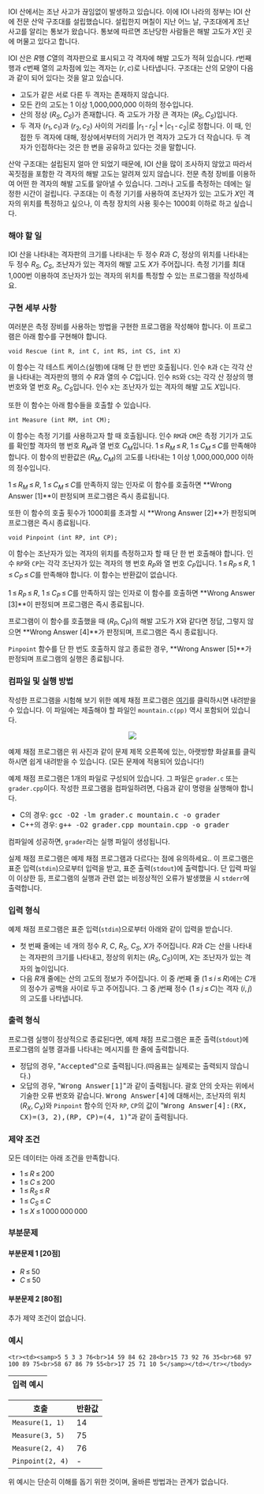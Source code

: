 IOI 산에서는 조난 사고가 끊임없이 발생하고 있습니다. 이에 IOI 나라의 정부는 IOI 산에 전문 산악 구조대를 설립했습니다. 설립한지 며칠이 지난 어느 날, 구조대에게 조난 사고를 알리는 통보가 왔습니다. 통보에 따르면 조난당한 사람들은 해발 고도가 <span class="tex-span"><i>X</i></span>인 곳에 머물고 있다고 합니다.

IOI 산은 <span class="tex-span"><i>R</i></span>행 <span class="tex-span"><i>C</i></span>열의 격자판으로 표시되고 각 격자에 해발 고도가 적혀 있습니다. <span class="tex-span"><i>r</i></span>번째 행과 <span class="tex-span"><i>c</i></span>번째 열의 교차점에 있는 격자는 <span class="tex-span">(<i>r</i>,&thinsp;<i>c</i>)</span>로 나타냅니다. 구조대는 산의 모양이 다음과 같이 되어 있다는 것을 알고 있습니다.

* 고도가 같은 서로 다른 두 격자는 존재하지 않습니다.
* 모든 칸의 고도는 1 이상 1,000,000,000 이하의 정수입니다.
* 산의 정상 <span class="tex-span">(<i>R</i><sub class="lower_index"><i>S</i></sub>,&thinsp;<i>C</i><sub class="lower_index"><i>S</i></sub>)</span>가 존재합니다. 즉 고도가 가장 큰 격자는 <span class="tex-span">(<i>R</i><sub class="lower_index"><i>S</i></sub>,&thinsp;<i>C</i><sub class="lower_index"><i>S</i></sub>)</span>입니다.
* 두 격자 <span class="tex-span">(<i>r</i><sub class="lower_index">1</sub>,&thinsp;<i>c</i><sub class="lower_index">1</sub>)</span>과 <span class="tex-span">(<i>r</i><sub class="lower_index">2</sub>,&thinsp;<i>c</i><sub class="lower_index">2</sub>)</span> 사이의 거리를 <span class="tex-span">|<i>r</i><sub class="lower-index">1</sub>&thinsp;-&thinsp;<i>r</i><sub class="lower-index">2</sub>|&thinsp;+&thinsp;|<i>c</i><sub class="lower-index">1</sub>&thinsp;-&thinsp;<i>c</i><sub class="lower-index">2</sub>|</span>로 정합니다. 이 때, 인접한 두 격자에 대해, 정상에서부터의 거리가 먼 격자가 고도가 더 작습니다. 두 격자가 인접하다는 것은 한 변을 공유하고 있다는 것을 말합니다. 

산악 구조대는 설립된지 얼마 안 되었기 때문에, IOI 산을 많이 조사하지 않았고 따라서 꼭짓점을 포함한 각 격자의 해발 고도는 알려져 있지 않습니다. 전문 측정 장비를 이용하여 어떤 한 격자의 해발 고도를 알아낼 수 있습니다. 그러나 고도를 측정하는 데에는 일정한 시간이 걸립니다. 구조대는 이 측정 기기를 사용하여 조난자가 있는 고도가 <span class="tex-span"><i>X</i></span>인 격자의 위치를 특정하고 싶으나, 이 측정 장치의 사용 횟수는 1000회 이하로 하고 싶습니다.

### 해야 할 일

IOI 산을 나타내는 격자판의 크기를 나타내는 두 정수 <span class="tex-span"><i>R</i></span>과 <span class="tex-span"><i>C</i></span>, 정상의 위치를 나타내는 두 정수 <span class="tex-span"><i>R</i><sub class="lower_index"><i>S</i></sub></span>, <span class="tex-span"><i>C</i><sub class="lower_index"><i>S</i></sub></span>, 조난자가 있는 격자의 해발 고도 <span class="tex-span"><i>X</i></span>가 주어집니다. 측정 기기를 최대 1,000번 이용하여 조난자가 있는 격자의 위치를 특정할 수 있는 프로그램을 작성하세요.

### 구현 세부 사항

여러분은 측정 장비를 사용하는 방법을 구현한 프로그램을 작성해야 합니다. 이 프로그램은 아래 함수를 구현해야 합니다.

```
void Rescue (int R, int C, int RS, int CS, int X)
```

이 함수는 각 테스트 케이스(실행)에 대해 단 한 번만 호출됩니다. 인수 `R`과 `C`는 각각 산을 나타내는 격자판의 행의 수 <span class="tex-span"><i>R</i></span>과 열의 수 <span class="tex-span"><i>C</i></span>입니다. 인수 `RS`와 `CS`는 각각 산 정상의 행 번호와 열 번호 <span class="tex-span"><i>R</i><sub class="lower_index"><i>S</i></sub></span>, <span class="tex-span"><i>C</i><sub class="lower_index"><i>S</i></sub></span>입니다. 인수 `X`는 조난자가 있는 격자의 해발 고도 <span class="tex-span"><i>X</i></span>입니다.

또한 이 함수는 아래 함수들을 호출할 수 있습니다.

```
int Measure (int RM, int CM);
```

이 함수는 측정 기기를 사용하고자 할 때 호출됩니다. 인수 `RM`과 `CM`은 측정 기기가 고도를 확인할 격자의 행 번호 <span class="tex-span"><i>R</i><sub class="lower_index"><i>M</i></sub></span>과 열 번호 <span class="tex-span"><i>C</i><sub class="lower_index"><i>M</i></sub></span>입니다. <span class="tex-span">1&thinsp;&le;&thinsp;<i>R</i><sub class="lower_index"><i>M</i></sub>&thinsp;&le;&thinsp;<I>R</I></span>, <span class="tex-span">1&thinsp;&le;&thinsp;<i>C</i><sub class="lower_index"><i>M</i></sub>&thinsp;&le;&thinsp;<I>C</I></span>를 만족해야 합니다. 이 함수의 반환값은 <span class="tex-span">(<i>R</i><sub class="lower_index"><i>M</i></sub>,&thinsp;<i>C</i><sub class="lower_index"><i>M</i></sub>)</span>의 고도를 나타내는 1 이상 1,000,000,000 이하의 정수입니다. 

<span class="tex-span">1&thinsp;&le;&thinsp;<i>R</i><sub class="lower_index"><i>M</i></sub>&thinsp;&le;&thinsp;<I>R</I></span>, <span class="tex-span">1&thinsp;&le;&thinsp;<i>C</i><sub class="lower_index"><i>M</i></sub>&thinsp;&le;&thinsp;<I>C</I></span>를 만족하지 않는 인자로 이 함수를 호출하면 **Wrong Answer [1]**이 판정되며 프로그램은 즉시 종료됩니다.

또한 이 함수의 호출 횟수가 1000회를 초과할 시 **Wrong Answer [2]**가 판정되며 프로그램은 즉시 종료됩니다.

```
void Pinpoint (int RP, int CP);
```

이 함수는 조난자가 있는 격자의 위치를 측정하고자 할 때 단 한 번 호출해야 합니다. 인수 `RP`와 `CP`는 각각 조난자가 있는 격자의 행 번호 <span class="tex-span"><i>R</i><sub class="lower_index"><i>P</i></sub></span>와 열 번호 <span class="tex-span"><i>C</i><sub class="lower_index"><i>P</i></sub></span>입니다. <span class="tex-span">1&thinsp;&le;&thinsp;<i>R</i><sub class="lower_index"><i>P</i></sub>&thinsp;&le;&thinsp;<I>R</I></span>, <span class="tex-span">1&thinsp;&le;&thinsp;<i>C</i><sub class="lower_index"><i>P</i></sub>&thinsp;&le;&thinsp;<I>C</I></span>를 만족해야 합니다. 이 함수는 반환값이 없습니다.

<span class="tex-span">1&thinsp;&le;&thinsp;<i>R</i><sub class="lower_index"><i>P</i></sub>&thinsp;&le;&thinsp;<I>R</I></span>, <span class="tex-span">1&thinsp;&le;&thinsp;<i>C</i><sub class="lower_index"><i>P</i></sub>&thinsp;&le;&thinsp;<I>C</I></span>를 만족하지 않는 인자로 이 함수를 호출하면 **Wrong Answer [3]**이 판정되며 프로그램은 즉시 종료됩니다.

프로그램이 이 함수를 호출했을 때 <span class="tex-span">(<i>R</i><sub class="lower_index"><i>P</i></sub>,&thinsp;<i>C</i><sub class="lower_index"><i>P</i></sub>)</span>의 해발 고도가 <span class="tex-span"><i>X</i></span>와 같다면 정답, 그렇지 않으면 **Wrong Answer [4]**가 판정되며, 프로그램은 즉시 종료됩니다.

`Pinpoint` 함수를 단 한 번도 호출하지 않고 종료한 경우, **Wrong Answer [5]**가 판정되며 프로그램의 실행은 종료됩니다.

### 컴파일 및 실행 방법

작성한 프로그램을 시험해 보기 위한 예제 채점 프로그램은 [여기](https://s3.ap-northeast-2.amazonaws.com/oj.uz/old/JOI13_mountain/grader.zip)를 클릭하시면 내려받을 수 있습니다. 이 파일에는 제출해야 할 파일인 `mountain.c(pp)` 역시 포함되어 있습니다.

<center>
<img src="https://s3.ap-northeast-2.amazonaws.com/oj.uz/old/JOI13_mountain/download.png">
</center>

예제 채점 프로그램은 위 사진과 같이 문제 제목 오른쪽에 있는, 아랫방향 화살표를 클릭하시면 쉽게 내려받을 수 있습니다. (모든 문제에 적용되어 있습니다!)

예제 채점 프로그램은 1개의 파일로 구성되어 있습니다. 그 파일은 `grader.c` 또는 `grader.cpp`이다. 작성한 프로그램을 컴파일하려면, 다음과 같이 명령을 실행해야 합니다.

* C의 경우: <samp>gcc -O2 -lm grader.c mountain.c -o grader</samp>
* C++의 경우: <samp>g++ -O2 grader.cpp mountain.cpp -o grader</samp>

컴파일에 성공하면, `grader`라는 실행 파일이 생성됩니다.

실제 채점 프로그램은 예제 채점 프로그램과 다르다는 점에 유의하세요.. 이 프로그램은 표준 입력(`stdin`)으로부터 입력을 받고, 표준 출력(`stdout`)에 출력합니다. 단 입력 파일이 이상한 등, 프로그램의 실행과 관련 없는 비정상적인 오류가 발생했을 시 `stderr`에 출력합니다.

### 입력 형식

예제 채점 프로그램은 표준 입력(`stdin`)으로부터 아래와 같이 입력을 받습니다.

* 첫 번째 줄에는 네 개의 정수 <span class="tex-span"><i>R</i></span>, <span class="tex-span"><i>C</i></span>, <span class="tex-span"><i>R</i><sub class="lower_index"><i>S</i></sub></span>, <span class="tex-span"><i>C</i><sub class="lower_index"><i>S</i></sub></span>, <span class="tex-span"><i>X</i></span>가 주어집니다. <span class="tex-span"><i>R</i></span>과 <span class="tex-span"><i>C</i></span>는 산을 나타내는 격자판의 크기를 나타내고, 정상의 위치는 <span class="tex-span">(<i>R</i><sub class="lower_index"><i>S</i></sub>,&thinsp;<i>C</i><sub class="lower_index"><i>S</i></sub>)</span>이며, <span class="tex-span"><i>X</i></span>는 조난자가 있는 격자의 높이입니다.
* 다음 <span class="tex-span"><i>R</i></span>개 줄에는 산의 고도의 정보가 주어집니다. 이 중 <span class="tex-span"><i>i</i></span>번째 줄 (<span class="tex-span">1&thinsp;&le;&thinsp;<i>i</i>&thinsp;&le;&thinsp;<i>R</i></span>)에는 <span class="tex-span"><i>C</i></span>개의 정수가 공백을 사이로 두고 주어집니다. 그 중 <span class="tex-span"><i>j</i></span>번째 정수 (<span class="tex-span">1&thinsp;&le;&thinsp;<i>j</i>&thinsp;&le;&thinsp;<i>C</i></span>)는 격자 <span class="tex-span">(<i>i</i>,&thinsp;<i>j</i>)</span>의 고도를 나타냅니다.

### 출력 형식

프로그램 실행이 정상적으로 종료된다면, 예제 채점 프로그램은 표준 출력(`stdout`)에 프로그램의 실행 결과를 나타내는 메시지를 한 줄에 출력합니다.

* 정답의 경우, "<samp>Accepted</samp>"으로 출력됩니다.(따옴표는 실제로는 출력되지 않습니다.)
* 오답의 경우, "<samp>Wrong Answer[1]</samp>"과 같이 출력됩니다. 괄호 안의 숫자는 위에서 기술한 오류 번호와 같습니다. <samp>Wrong Answer[4]</samp>에 대해서는, 조난자의 위치 <span class="tex-span">(<i>R</i><sub class="lower_index"><i>X</i></sub>,&thinsp;<i>C</i><sub class="lower_index"><i>X</i></sub>)</span>와 `Pinpoint` 함수의 인자 `RP`, `CP`의 값이 "<samp>Wrong Answer[4]:(RX, CX)=(3, 2),(RP, CP)=(4, 1)</samp>"과 같이 출력됩니다.

### 제약 조건

모든 데이터는 아래 조건을 만족합니다.

* <span class="tex-span">1&thinsp;&le;&thinsp;<i>R</i>&thinsp;&le;&thinsp;200</span> 
* <span class="tex-span">1&thinsp;&le;&thinsp;<i>C</i>&thinsp;&le;&thinsp;200</span> 
* <span class="tex-span">1&thinsp;&le;&thinsp;<i>R</i><sub class="lower-index"><i>S</i></sub>&thinsp;&le;&thinsp;<i>R</i></span>
* <span class="tex-span">1&thinsp;&le;&thinsp;<i>C</i><sub class="lower-index"><i>S</i></sub>&thinsp;&le;&thinsp;<i>C</i></span>
* <span class="tex-span">1&thinsp;&le;&thinsp;<i>X</i>&thinsp;&le;&thinsp;1&thinsp;000&thinsp;000&thinsp;000</span>

### 부분문제

#### 부분문제 1 [20점]

* <span class="tex-span"><i>R</i>&thinsp;&le;&thinsp;50</span> 
* <span class="tex-span"><i>C</i>&thinsp;&le;&thinsp;50</span> 

#### 부분문제 2 [80점]

추가 제약 조건이 없습니다.

### 예시

<div class="row">
<div class="col-sm-10 col-md-6 col-lg-4">
<table class="table table-condensed table-bordered " id="examples_table">
	<thead>
		<tr>
			<th class="col-lg-12 col-md-12 col-sm-12">입력 예시</th>
		</tr>
	</thead>
	<tbody>
	
	<tr><td><samp>5 5 3 3 76<br>14 59 84 62 28<br>15 73 92 76 35<br>68 97 100 89 75<br>58 67 86 79 55<br>17 25 71 10 5</samp></td></tr></tbody>
</table>
</div>
</div>

<div class="row">
<div class="col-sm-12 col-md-6 col-lg-4">
<table class="table table-condensed table-bordered " id="examples_table">
	<thead>
		<tr>
			<th class="col-lg-6 col-md-6 col-sm-6">호출</th>
			<th class="col-lg-6 col-md-6 col-sm-6">반환값</th>
		</tr>
	</thead>
	<tbody>
	<tr><td><code>Measure(1, 1)</code></td><td>14</td></tr>
	<tr><td><code>Measure(3, 5)</code></td><td>75</td></tr>
	<tr><td><code>Measure(2, 4)</code></td><td>76</td></tr>
	<tr><td><code>Pinpoint(2, 4)</code></td><td>-</td></tr>
    </tbody>
</table>
</div>
</div>

위 예시는 단순히 이해를 돕기 위한 것이며, 올바른 방법과는 관계가 없습니다.
